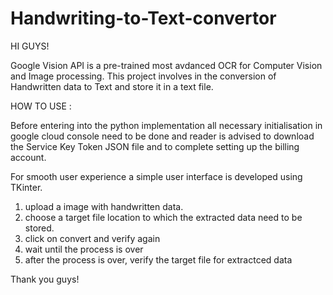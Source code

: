 # Handwriting-to-Text-convertor

HI GUYS!

Google Vision API is a pre-trained most avdanced OCR for Computer Vision and Image processing.
This project involves in the conversion of Handwritten data to Text and store it in a text file. 

HOW TO USE :

Before entering into the python implementation all necessary initialisation in google cloud console need to be done and reader is advised to download the Service Key Token JSON file and to complete setting up the billing account.

For smooth user experience a simple user interface is developed using TKinter.

1. upload a image with handwritten data.
2. choose a target file location to which the extracted data need to be stored.
3. click on convert and verify again
4. wait until the process is over
5. after the process is over, verify the target file for extractced data

Thank you guys! 
